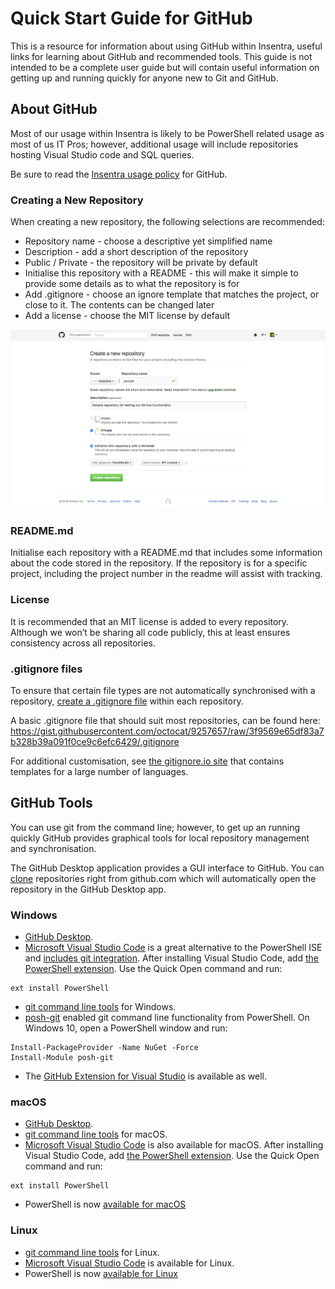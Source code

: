 # Quick Start Guide for GitHub
This is a resource for information about using GitHub within Insentra, useful links for learning about GitHub and recommended tools. This guide is not intended to be a complete user guide but will contain useful information on getting up and running quickly for anyone new to Git and GitHub.

## About GitHub
Most of our usage within Insentra is likely to be PowerShell related usage as most of us IT Pros; however, additional usage will include repositories hosting Visual Studio code and SQL queries.

Be sure to read the [Insentra usage policy](https://github.com/Insentra/usage-policy) for GitHub.

### Creating a New Repository
When creating a new repository, the following selections are recommended:
* Repository name - choose a descriptive yet simplified name
* Description - add a short description of the repository
* Public / Private - the repository will be private by default
* Initialise this repository with a README - this will make it simple to provide some details as to what the repository is for
* Add .gitignore - choose an ignore template that matches the project, or close to it. The contents can be changed later
* Add a license - choose the MIT license by default

![](https://raw.githubusercontent.com/Insentra/user-guide/master/CreatingNewRepository.png?token=AH2Kf-Y5g_rHdVQK1laoRs0CdIAVY_P4ks5X18xkwA%3D%3D)

### README.md
Initialise each repository with a README.md that includes some information about the code stored in the repository. If the repository is for a specific project, including the project number in the readme will assist with tracking.

### License
It is recommended that an MIT license is added to every repository. Although we won’t be sharing all code publicly, this at least ensures consistency across all repositories.

### .gitignore files
To ensure that certain file types are not automatically synchronised with a repository, [create a .gitignore file](https://help.github.com/articles/ignoring-files/) within each repository.

A basic .gitignore file that should suit most repositories, can be found here: https://gist.githubusercontent.com/octocat/9257657/raw/3f9569e65df83a7b328b39a091f0ce9c6efc6429/.gitignore

For additional customisation, see [the gitignore.io site](https://www.gitignore.io/) that contains templates for a large number of languages.

## GitHub Tools
You can use git from the command line; however, to get up an running quickly GitHub provides graphical tools for local repository management and synchronisation.

The GitHub Desktop application provides a GUI interface to GitHub. You can [clone](https://help.github.com/articles/cloning-a-repository/) repositories right from github.com which will automatically open the repository in the GitHub Desktop app.

### Windows
* [GitHub Desktop](https://desktop.github.com/).
* [Microsoft Visual Studio Code](https://code.visualstudio.com/Docs/?dv=win) is a great alternative to the PowerShell ISE and [includes git integration](https://code.visualstudio.com/docs/editor/versioncontrol). After installing Visual Studio Code, add [the PowerShell extension](https://marketplace.visualstudio.com/items?itemName=ms-vscode.PowerShell). Use the Quick Open command and run:
```
ext install PowerShell
```
* [git command line tools](https://git-scm.com/download/win) for Windows.
* [posh-git](https://github.com/dahlbyk/posh-git) enabled git command line functionality from PowerShell. On Windows 10, open a PowerShell window and run:
```
Install-PackageProvider -Name NuGet -Force
Install-Module posh-git
```
* The [GitHub Extension for Visual Studio](https://visualstudio.github.com/) is available as well.

### macOS
* [GitHub Desktop](https://desktop.github.com/).
* [git command line tools](https://git-scm.com/download/mac) for macOS.
* [Microsoft Visual Studio Code](https://code.visualstudio.com/Docs/?dv=osx) is also available for macOS. After installing Visual Studio Code, add [the PowerShell extension](https://marketplace.visualstudio.com/items?itemName=ms-vscode.PowerShell). Use the Quick Open command and run:
```
ext install PowerShell
```
* PowerShell is now [available for macOS](https://github.com/PowerShell/PowerShell)

### Linux
* [git command line tools](https://git-scm.com/download/linux) for Linux.
* [Microsoft Visual Studio Code](https://code.visualstudio.com/) is available for Linux.
* PowerShell is now [available for Linux](https://github.com/PowerShell/PowerShell)

